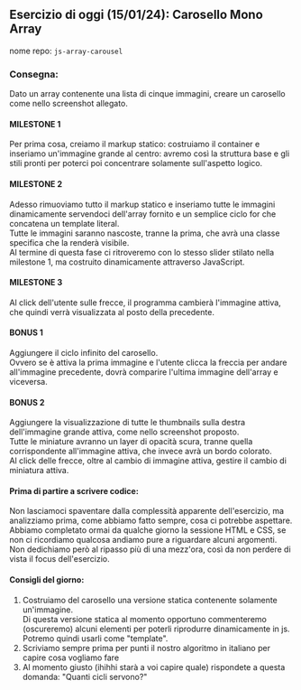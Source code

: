 ## Esercizio di oggi (15/01/24): Carosello Mono Array

nome repo: `js-array-carousel`

### Consegna:
Dato un array contenente una lista di cinque immagini, creare un carosello come nello screenshot allegato.  

#### MILESTONE 1
Per prima cosa, creiamo il markup statico: costruiamo il container e inseriamo un'immagine grande al centro: avremo così la struttura base e gli stili pronti per poterci poi concentrare solamente sull'aspetto logico.

#### MILESTONE 2
Adesso rimuoviamo tutto il markup statico e inseriamo tutte le immagini dinamicamente servendoci dell'array fornito e un semplice ciclo for che concatena un template literal.  
Tutte le immagini saranno nascoste, tranne la prima, che avrà una classe specifica che la renderà visibile.  
Al termine di questa fase ci ritroveremo con lo stesso slider stilato nella milestone 1, ma costruito dinamicamente attraverso JavaScript.  

#### MILESTONE 3
Al click dell'utente sulle frecce, il programma cambierà l'immagine attiva, che quindi verrà visualizzata al posto della precedente.  

#### BONUS 1
Aggiungere il ciclo infinito del carosello.  
Ovvero se è attiva la prima immagine e l'utente clicca la freccia per andare all'immagine precedente, dovrà comparire l'ultima immagine dell'array e viceversa.

#### BONUS 2
Aggiungere la visualizzazione di tutte le thumbnails sulla destra dell'immagine grande attiva, come nello screenshot proposto.   
Tutte le miniature avranno un layer di opacità scura, tranne quella corrispondente all'immagine attiva, che invece avrà un bordo colorato.  
Al click delle frecce, oltre al cambio di immagine attiva, gestire il cambio di miniatura attiva.  

#### Prima di partire a scrivere codice:

Non lasciamoci spaventare dalla complessità apparente dell'esercizio, ma analizziamo prima, come abbiamo fatto sempre, cosa ci potrebbe aspettare.   
Abbiamo completato ormai da qualche giorno la sessione HTML e CSS, se non ci ricordiamo qualcosa andiamo pure a riguardare alcuni argomenti.  
Non dedichiamo però al ripasso più di una mezz'ora, così da non perdere di vista il focus dell'esercizio.

#### Consigli del giorno:
1. Costruiamo del carosello una versione statica contenente solamente un'immagine.   
Di questa versione statica al momento opportuno commenteremo (oscureremo) alcuni elementi per poterli riprodurre dinamicamente in js.  
Potremo quindi usarli come "template".
2. Scriviamo sempre prima per punti il nostro algoritmo in italiano per capire cosa vogliamo fare
3. Al momento giusto (ihihhi starà a voi capire quale) rispondete a questa domanda: "Quanti cicli servono?"